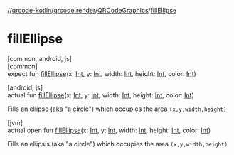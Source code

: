 //[qrcode-kotlin](../../../index.md)/[qrcode.render](../index.md)/[QRCodeGraphics](index.md)/[fillEllipse](fill-ellipse.md)

# fillEllipse

[common, android, js]\
[common]\
expect fun [fillEllipse](fill-ellipse.md)(x: [Int](https://kotlinlang.org/api/latest/jvm/stdlib/kotlin/-int/index.html), y: [Int](https://kotlinlang.org/api/latest/jvm/stdlib/kotlin/-int/index.html), width: [Int](https://kotlinlang.org/api/latest/jvm/stdlib/kotlin/-int/index.html), height: [Int](https://kotlinlang.org/api/latest/jvm/stdlib/kotlin/-int/index.html), color: [Int](https://kotlinlang.org/api/latest/jvm/stdlib/kotlin/-int/index.html))

[android, js]\
actual fun [fillEllipse](fill-ellipse.md)(x: [Int](https://kotlinlang.org/api/latest/jvm/stdlib/kotlin/-int/index.html), y: [Int](https://kotlinlang.org/api/latest/jvm/stdlib/kotlin/-int/index.html), width: [Int](https://kotlinlang.org/api/latest/jvm/stdlib/kotlin/-int/index.html), height: [Int](https://kotlinlang.org/api/latest/jvm/stdlib/kotlin/-int/index.html), color: [Int](https://kotlinlang.org/api/latest/jvm/stdlib/kotlin/-int/index.html))

Fills an ellipse (aka &quot;a circle&quot;) which occupies the area `(x,y,width,height)`

[jvm]\
actual open fun [fillEllipse](fill-ellipse.md)(x: [Int](https://kotlinlang.org/api/latest/jvm/stdlib/kotlin/-int/index.html), y: [Int](https://kotlinlang.org/api/latest/jvm/stdlib/kotlin/-int/index.html), width: [Int](https://kotlinlang.org/api/latest/jvm/stdlib/kotlin/-int/index.html), height: [Int](https://kotlinlang.org/api/latest/jvm/stdlib/kotlin/-int/index.html), color: [Int](https://kotlinlang.org/api/latest/jvm/stdlib/kotlin/-int/index.html))

Fills an ellipsis (aka &quot;a circle&quot;) which occupies the area `(x,y,width,height)`
